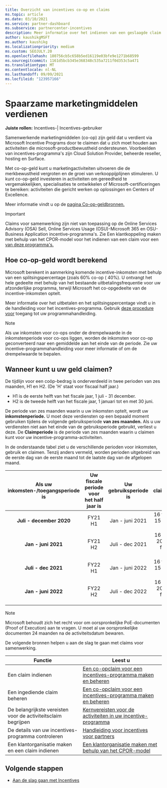 ```yaml
---
title: Overzicht van incentives co-op en claims
ms.topic: article
ms.date: 03/10/2021
ms.service: partner-dashboard
ms.subservice: partnercenter-incentives
description: Meer informatie over het indienen van een geslaagde claim voor samenwerking voor uw incentives door de juiste documentatie, facturen, instructies en bewijs van uitvoering te organiseren.
author: kaushikgMSFT
ms.author: kaushikg
ms.localizationpriority: medium
ms.custom: SEOJULY.20
ms.openlocfilehash: 180756cb5c658b5ed16119e03bfe9e1271b68599
ms.sourcegitcommit: 1161d5bcb345e368348c535a7211f0d353c5a471
ms.translationtype: MT
ms.contentlocale: nl-NL
ms.lasthandoff: 09/09/2021
ms.locfileid: "123957166"
---
```

# <a name="earn-cooperative-marketing-funds"></a>Spaarzame marketingmiddelen verdienen

**Juiste rollen:** Incentives-| Incentives-gebruiker

Samenwerkende marketingmiddelen (co-op) zijn geld dat u verdient via Microsoft Incentive Programs door te claimen dat u zich moet houden aan activiteiten die microsoft-productbewustheid ondersteunen. Voorbeelden van incentives-programma's zijn Cloud Solution Provider, beheerde reseller, hosting en Surface.

Met co-op-geld kunt u marketingactiviteiten uitvoeren die de merkbewustheid vergroten en de groei van verkooppijplijnen stimuleren. U kunt co-op-geld investeren in activiteiten om gereedheid te vergemakkelijken, specialisaties te ontwikkelen of Microsoft-certificeringen te bereiken: activiteiten die gericht werken op oplossingen en Centers of Excellence.

Meer informatie vindt u op de [pagina Co-op-geldbronnen.](https://partner.microsoft.com/asset/collection/co-op-funds-resources#/)

>[!Important]
>Claims voor samenwerking zijn niet van toepassing op de Online Services Advisory (OSA) Sell, Online Services Usage (OSU)-Microsoft 365 en OSU-Business Application incentive-programma's. Zie Een klantkoppeling maken met behulp van het CPOR-model voor het indienen van een claim voor een [van deze programma's.](submit-osa-claim.md)

## <a name="how-co-op-funds-are-calculated"></a>Hoe co-op-geld wordt berekend

Microsoft berekent in aanmerking komende incentive-inkomsten met behulp van een splitsingspercentage (zoals 60% co-op ( 40%). U ontvangt het hele gedeelte met behulp van het bestaande uitbetalingsfrequentie voor uw afzonderlijke programma, terwijl Microsoft het co-opgedeelte van de incentive-inkomsten optelt.

Meer informatie over het uitbetalen en het splitsingspercentage vindt u in de handleiding voor het incentives-programma. Gebruik [deze procedure voor](incentives-determined-your-program-eligibility.md) toegang tot uw programmahandleiding.

>[!NOTE]
>Als uw inkomsten voor co-ops onder de drempelwaarde in de inkomstenperiode voor co-ops liggen, worden de inkomsten voor co-op geconverteerd naar een gemiddelde aan het einde van de periode. Zie uw incentive-programmahandleiding voor meer informatie of om de drempelwaarde te bepalen.

## <a name="when-to-claim-your-funds"></a>Wanneer kunt u uw geld claimen?

De tijdlijn voor een coöp-bedrag is onderverdeeld in twee perioden van zes maanden, H1 en H2. (De 'H' staat voor fiscaal half jaar.)

- H1 is de eerste helft van het fiscale jaar, 1 juli - 31 december.
- H2 is de tweede helft van het fiscale jaar, 1 januari tot en met 30 juni.

De periode van zes maanden waarin u uw inkomsten optelt, wordt uw **inkomstenperiode.** U moet deze verdiensten op een bepaald moment gebruiken tijdens de volgende gebruiksperiode **van zes maanden.** Als u uw verdiensten niet aan het einde van de gebruiksperiode gebruikt, verliest u deze. De **Claimperiode** is de periode van zes maanden waarin u claimen kunt voor uw incentive-programma-activiteiten.

In de onderstaande tabel ziet u de verschillende perioden voor inkomsten, gebruik en claimen. Tenzij anders vermeld, worden perioden uitgebreid van de eerste dag van de eerste maand tot de laatste dag van de afgelopen maand.

|  Als uw inkomsten-/toegangsperiode is  |Uw fiscale periode voor het half jaar is  |  Uw gebruiksperiode is  |  De claimperiode is  |
| :-----------: | :-----------: | :-----------: | :-----------: |
|**Juli - december 2020**| FY21 H1  |  Jan - juni 2021  |  16 februari - 15 augustus 2021  |
|**Jan - juni 2021** |  FY21 H2  |  Juli - dec 2021  |  16 augustus 2021 - 15 februari 2022  |
|**Juli - dec 2021**|  FY22 H1  |  Jan - juni 2022  |  16 februari - 15 augustus 2022  |
|**Jan - juni 2022** |  FY22 H2  |  Juli - dec 2022  |  16 augustus 2022 - 15 februari 2023  |

>[!NOTE]
>Microsoft behoudt zich het recht voor om oorspronkelijke PoE-documenten (Proof of Execution) aan te vragen. U moet al uw oorspronkelijke documenten 24 maanden na de activiteitsdatum bewaren.

De volgende bronnen helpen u aan de slag te gaan met claims voor samenwerking.

| Functie | Leest u |
| ------ | ----------- |
| Een claim indienen |  [Een co-opclaim voor een incentives-programma maken en beheren](create-incentives-claims.md)  |
| Een ingediende claim beheren | [Een co-opclaim voor een incentives-programma maken en beheren](create-incentives-claims.md)    |
| De belangrijkste vereisten voor de activiteitsclaim begrijpen | [Kernvereisten voor de activiteiten in uw incentive-programma](core-requirements.md)   |
| De details van uw incentives-programma controleren | [Handleiding voor incentives voor partners](https://assetsprod.microsoft.com/co-op-guidebook.pdf)  |
| Een klantorganisatie maken en een claim indienen | [Een klantorganisatie maken met behulp van het CPOR-model](submit-osa-claim.md)   |

## <a name="next-steps"></a>Volgende stappen

- [Aan de slag gaan met Incentives](incentives-get-started-intro.md)
